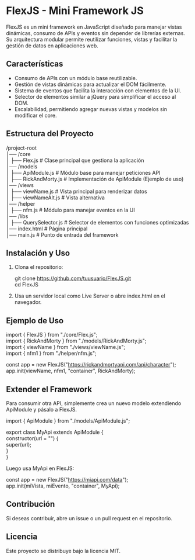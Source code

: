 # FlexJS - Mini Framework JS

FlexJS es un mini framework en JavaScript diseñado para manejar vistas dinámicas, consumo de APIs y eventos sin depender de librerías externas. Su arquitectura modular permite reutilizar funciones, vistas y facilitar la gestión de datos en aplicaciones web.

## Características

- Consumo de APIs con un módulo base reutilizable.
- Gestión de vistas dinámicas para actualizar el DOM fácilmente.
- Sistema de eventos que facilita la interacción con elementos de la UI.
- Selector de elementos similar a jQuery para simplificar el acceso al DOM.
- Escalabilidad, permitiendo agregar nuevas vistas y modelos sin modificar el core.

## Estructura del Proyecto

/project-root  
│── /core  
│   ├── Flex.js  # Clase principal que gestiona la aplicación  
│── /models  
│   ├── ApiModule.js  # Módulo base para manejar peticiones API  
│   ├── RickAndMorty.js  # Implementación de ApiModule (Ejemplo de uso)  
│── /views  
│   ├── viewName.js  # Vista principal para renderizar datos  
│   ├── viewNameAlt.js  # Vista alternativa  
│── /helper  
│   ├── nfm.js  # Módulo para manejar eventos en la UI  
│── /libs  
│   ├── QuerySelector.js  # Selector de elementos con funciones optimizadas  
│── index.html  # Página principal  
│── main.js  # Punto de entrada del framework  

## Instalación y Uso

1. Clona el repositorio:  

   git clone https://github.com/tuusuario/FlexJS.git  
   cd FlexJS  

2. Usa un servidor local como Live Server o abre index.html en el navegador.  

## Ejemplo de Uso

import { FlexJS } from "./core/Flex.js";  
import { RickAndMorty } from "./models/RickAndMorty.js";  
import { viewName } from "./views/viewName.js";  
import { nfm1 } from "./helper/nfm.js";  

const app = new FlexJS("https://rickandmortyapi.com/api/character");  
app.init(viewName, nfm1, "container", RickAndMorty);  

## Extender el Framework

Para consumir otra API, simplemente crea un nuevo modelo extendiendo ApiModule y pásalo a FlexJS.  

import { ApiModule } from "./models/ApiModule.js";  

export class MyApi extends ApiModule {  
    constructor(url = "") {  
        super(url);  
    }  
}  

Luego usa MyApi en FlexJS:  

const app = new FlexJS("https://miapi.com/data");  
app.init(miVista, miEvento, "container", MyApi);  

## Contribución

Si deseas contribuir, abre un issue o un pull request en el repositorio.  

## Licencia

Este proyecto se distribuye bajo la licencia MIT.  
